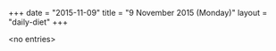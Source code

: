 +++
date = "2015-11-09"
title = "9 November 2015 (Monday)"
layout = "daily-diet"
+++


\<no entries\>
